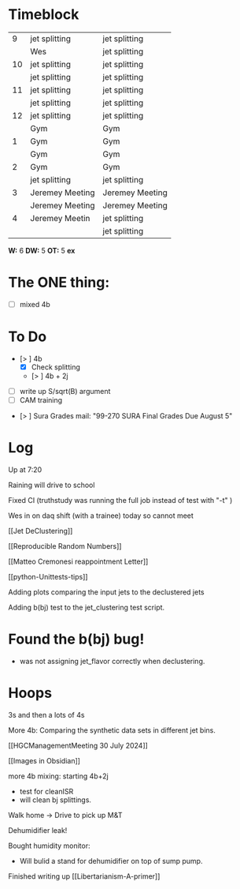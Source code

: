 # Timeblock

|     |                 |                 |
| --- | --------------- | --------------- |
| 9   | jet splitting   | jet splitting   |
|     | Wes             | jet splitting   |
| 10  | jet splitting   | jet splitting   |
|     | jet splitting   | jet splitting   |
| 11  | jet splitting   | jet splitting   |
|     | jet splitting   | jet splitting   |
| 12  | jet splitting   | jet splitting   |
|     | Gym             | Gym             |
| 1   | Gym             | Gym             |
|     | Gym             | Gym             |
| 2   | Gym             | Gym             |
|     | jet splitting   | jet splitting   |
| 3   | Jeremey Meeting | Jeremey Meeting |
|     | Jeremey Meeting | Jeremey Meeting |
| 4   | Jeremey Meetin  | jet splitting   |
|     |                 | jet splitting   |

**W:** 6 
**DW:** 5
**OT:** 5
**ex**

# The ONE thing: 
- [ ] mixed 4b


# To Do
- [> ]  4b
	 - [x] Check splitting
	 - [> ] 4b + 2j
- [ ] write up S/sqrt(B) argument
- [ ] CAM training
- [> ] Sura Grades mail: "99-270 SURA Final Grades Due August 5"


# Log

Up at 7:20

Raining will drive to school

Fixed CI (truthstudy was running the full job instead of test with "-t" )

Wes in on daq shift (with a trainee) today so cannot meet

[[Jet DeClustering]]

[[Reproducible Random Numbers]]

[[Matteo Cremonesi reappointment Letter]]

[[python-Unittests-tips]]

Adding plots comparing the input jets to the declustered jets

Adding b(bj) test to the jet_clustering test script.

# Found the b(bj) bug!  
- was not assigning jet_flavor correctly when declustering.

# Hoops 
3s and then a lots of 4s 

More 4b: Comparing the synthetic data sets in different jet bins.

[[HGCManagementMeeting 30 July 2024]]

[[Images in Obsidian]]

more 4b mixing: starting 4b+2j
- test for cleanISR
- will clean bj splittings. 

Walk home -> Drive to pick up M&T

Dehumidifier leak!  

Bought humidity monitor: 
- Will bulid a stand for dehumidifier on top of sump pump.

Finished writing up [[Libertarianism-A-primer]]






